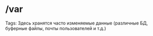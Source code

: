 # /var

Tags: Здесь хранятся часто изменяемые данные (различные БД, буферные файлы, почты пользователей и т.д.)